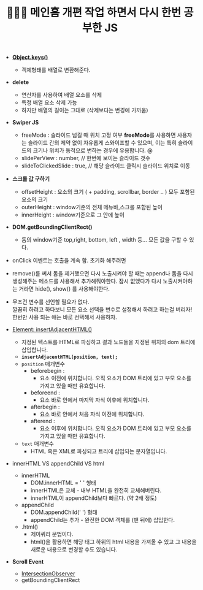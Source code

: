 # <div align="center">👩🏻‍💻 메인홈 개편 작업 하면서 다시 한번 공부한 JS</div>

<br>

- [**Object.keys()**](https://developer.mozilla.org/ko/docs/Web/JavaScript/Reference/Global_Objects/Object/keys)

  - 객체형태를 배열로 변환해준다.

- **delete**

  - 연산자를 사용하여 배열 요소를 삭제
  - 특정 배열 요소 삭제 가능
  - 하지만 배열의 길이는 그대로 (삭제보다는 변경에 가까움)

- **Swiper JS**
  - freeMode : 슬라이드 넘길 때 위치 고정 여부
    **freeMode**를 사용하면 사용자는 슬라이드 간의 제약 없이 자유롭게 스와이프할 수 있으며,
    이는 특히 슬라이드의 크기나 위치가 동적으로 변하는 경우에 유용합니다. @
  - slidePerView : number, // 한번에 보이는 슬라이드 갯수
  - slideToClickedSlide : true, // 해당 슬라이드 클릭시 슬라이드 위치로 이동
- **스크롤 값 구하기**
  - offsetHeight : 요소의 크기 ( + padding, scrollbar, border .. ) 모두 포함된 요소의 크기
  - outerHeight : window기준의 전체 메뉴바,스크롤 포함된 높이
  - innerHeight : window기준으로 그 안에 높이
- **DOM.getBoundingClientRect()**
  - 돔의 window기준 top,right, bottom, left , width 등… 모든 값을 구할 수 있다.
- onClick 이벤트는 호출을 계속 함. 초기화 해주려면
- remove()를 써서 돔을 제거했으면 다시 노출시켜야 할 때는 append나 돔을 다시 생성해주는 메소드를 사용해서 추가해줘야한다. 잠시 없앴다가 다시 노출시켜야하는 거라면 hide(), show() 를 사용해야한다.
- 무조건 변수를 선언할 필요가 없다.  
  깔끔히 하려고 하다보니 모든 요소 선택을 변수로 설정해서 하려고 하는걸 버리자! 한번만 사용 되는 애는 바로 선택해서 사용하자.
- [Element: insertAdjacentHTML()](https://developer.mozilla.org/ko/docs/Web/API/Element/insertAdjacentHTML)

  - 지정된 텍스트를 HTML로 파싱하고 결과 노드들을 지정된 위치의 dom 트리에 삽입합니다.
  - **`insertAdjacentHTML(position, text);`**
  - `position` 매개변수
    - beforebegin :
      - 요소 이전에 위치합니다. 오직 요소가 DOM 트리에 있고 부모 요소를 가지고 있을 때만 유효합니다.
    - beforeend :
      - 요소 바로 안에서 마지막 자식 이후에 위치합니다.
    - afterbegin :
      - 요소 바로 안에서 처음 자식 이전에 위치합니다.
    - afterend :
      - 요소 이후에 위치합니다. 오직 요소가 DOM 트리에 있고 부모 요소를 가지고 있을 때만 유효합니다.
  - `text` 매개변수
    - HTML 혹은 XML로 파싱되고 트리에 삽입되는 문자열입니다.

- innerHTML VS appendChild VS html

  - innerHTML
    - DOM.innerHTML = ' ' 형태
    - innerHTML은 교체 - 내부 HTML을 완전히 교체해버린다.
    - innerHTML이 appendChild보다 빠르다. (약 2배 정도)
  - appendChild
    - DOM.appendChild(' ') 형태
    - appendChild는 추가 - 완전한 DOM 객체를 (맨 뒤에) 삽입한다.
  - .html()
    - 제이쿼리 문법이다.
    - html()을 활용하면 해당 태그 하위의 html 내용을 가져올 수 있고 그 내용을 새로운 내용으로 변경할 수도 있습니다.

- **Scroll Event**
  - [IntersectionObserver](https://github.com/mireyhgnay/fe-working-record/blob/main/Study/IntersectionObserver.md)
  - getBoundingClientRect
